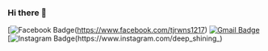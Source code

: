 ### Hi there 👋

[![Facebook Badge](https://img.shields.io/badge/Facebook-1877f2?style=flat-square&logo=facebook&logoColor=white&link=https://www.facebook.com/tjrwns1217)(https://www.facebook.com/tjrwns1217)
[![Gmail Badge](https://img.shields.io/badge/Gmail-d14836?style=flat-square&logo=Gmail&logoColor=white&link=mailto:ghdudwlwns@gmail.com)](mailto:ghdudwlwns@gmail.com)
[![Instagram Badge](https://img.shields.io/badge/Instagram-dd2a7b?style=flat-square&logo=instagram&logoColor=white&link=https://www.instagram.com/deep_shining_)(https://www.instagram.com/deep_shining_)
<!--
**Boggil/Boggil** is a ✨ _special_ ✨ repository because its `README.md` (this file) appears on your GitHub profile.

Here are some ideas to get you started:

- 🔭 I’m currently working on ...
- 🌱 I’m currently learning ...
- 👯 I’m looking to collaborate on ...
- 🤔 I’m looking for help with ...
- 💬 Ask me about ...
- 📫 How to reach me: ...
- 😄 Pronouns: ...
- ⚡ Fun fact: ...
-->
